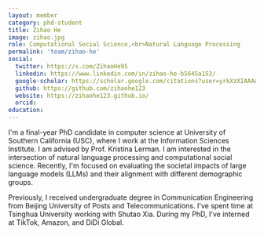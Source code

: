 ```yaml
---
layout: member
category: phd-student
title: Zihao He
image: zihao.jpg
role: Computational Social Science,<br>Natural Language Processing
permalink: 'team/zihao-he'
social:
  twitter: https://x.com/ZihaoHe95
  linkedin: https://www.linkedin.com/in/zihao-he-b5645a153/
  google-scholar: https://scholar.google.com/citations?user=yrkXzXIAAAAJ&hl=en
  github: https://github.com/zihaohe123
  website: https://zihaohe123.github.io/
  orcid:
education:
---
```


I'm a final-year PhD candidate in computer science at University of Southern California (USC), where I work at the Information Sciences Institute. I am advised by Prof. Kristina Lerman. I am interested in the intersection of natural language processing and computational social science. Recently, I'm focused on evaluating the societal impacts of large language models (LLMs) and their alignment with different demographic groups.

Previously, I received undergraduate degree in Communication Engineering from Beijing University of Posts and Telecommunications. I've spent time at Tsinghua University working with Shutao Xia. During my PhD, I've interned at TikTok, Amazon, and DiDi Global.
